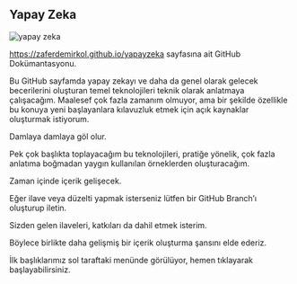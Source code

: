 ## Yapay Zeka

![yapay zeka](/yapayzeka/resimler/yzPoster.png)

https://zaferdemirkol.github.io/yapayzeka sayfasına ait GitHub Dokümantasyonu.

Bu GitHub sayfamda yapay zekayı ve daha da genel olarak gelecek becerilerini oluşturan temel teknolojileri teknik olarak anlatmaya çalışacağım. Maalesef çok fazla zamanım olmuyor, ama bir şekilde özellikle bu konuya yeni başlayanlara kılavuzluk etmek için açık kaynaklar oluşturmak istiyorum.

Damlaya damlaya göl olur.

Pek çok başlıkta toplayacağım bu teknolojileri, pratiğe yönelik, çok fazla anlatıma boğmadan yaygın kullanılan örneklerden oluşturacağım.

Zaman içinde içerik gelişecek.

Eğer ilave veya düzelti yapmak isterseniz lütfen bir GitHub Branch’ı oluşturup iletin.

Sizden gelen ilaveleri, katkıları da dahil etmek isterim.

Böylece birlikte daha gelişmiş bir içerik oluşturma şansını elde ederiz.

İlk başlıklarımız sol taraftaki menünde görülüyor, hemen tıklayarak başlayabilirsiniz.

